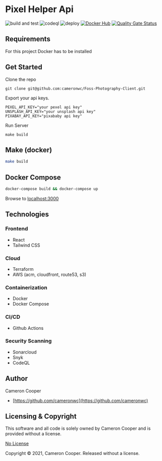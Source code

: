 # Pixel Helper Api

![build and test](https://github.com/cameronwc/Foss-Photography-Client/actions/workflows/main.yml/badge.svg)
![codeql](https://github.com/cameronwc/Foss-Photography-Client/actions/workflows/codeql.yml/badge.svg)
![deploy](https://github.com/cameronwc/Foss-Photography-Client/actions/workflows/deploy.yml/badge.svg)
[![Docker Hub](https://img.shields.io/docker/cloud/build/cameronwc/Foss-Photography-Client?label=Docker&style=flat)](https://hub.docker.com/r/cameronwc/Foss-Photography-Client/builds)
[![Quality Gate Status](https://sonarcloud.io/api/project_badges/measure?project=cameronwc_Foss-Photography-Client&metric=alert_status)](https://sonarcloud.io/dashboard?id=cameronwc_Foss-Photography-Client)

## Requirements
For this project Docker has to be installed

## Get Started
Clone the repo
```
git clone git@github.com:cameronwc/Foss-Photography-Client.git
```


Export your api keys.
```
PEXEL_API_KEY="your pexel api key"
UNSPLASH_API_KEY="your unsplash api key"
PIXABAY_API_KEY="pixababy api key"
```

Run Server
```
make build
```

## Make (docker)

```bash
make build
```

## Docker Compose

```bash
docker-compose build && docker-compose up
```

Browse to [localhost:3000](localhost:3000)

## Technologies

### Frontend
* React
* Tailwind CSS

### Cloud
* Terraform
* AWS (acm, cloudfront, route53, s3)

### Containerization
* Docker
* Docker Compose

### CI/CD
* Github Actions

### Security Scanning
* Sonarcloud
* Snyk
* CodeQL

## Author
Cameron Cooper
* [https://github.com/cameronwc](https://github.com/cameronwc)

## Licensing & Copyright

This software and all code is solely owned by Cameron Cooper and is provided without a license.

[No License](https://choosealicense.com/no-permission/)

Copyright © 2021, Cameron Cooper. Released without a license.